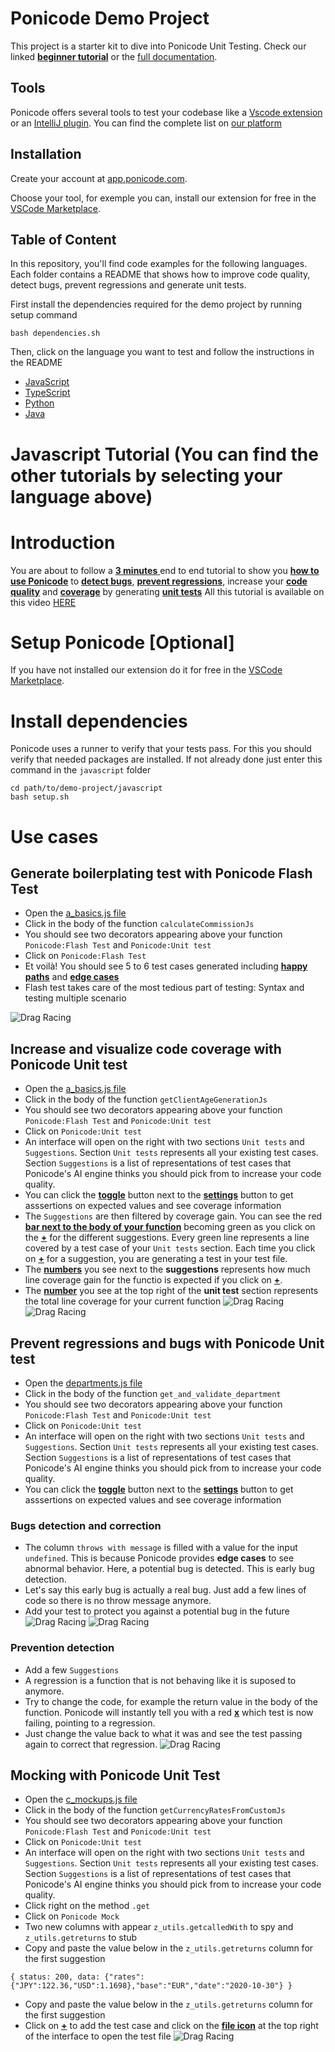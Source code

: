 # Ponicode Demo Project

This project is a starter kit to dive into Ponicode Unit Testing. Check our linked [**beginner tutorial**]() or
the [full documentation](https://ponicode.github.io).

## Tools

Ponicode offers several tools to test your codebase like a [Vscode extension](https://marketplace.visualstudio.com/items?itemName=ponicode.ponicode) or an [IntelliJ plugin](https://plugins.jetbrains.com/plugin/17980-ponicode). You can find the complete list on [our platform](https://app.ponicode.com)

## Installation
Create your account at [app.ponicode.com](https://app.ponicode.com).

Choose your tool, for exemple you can, install our extension for free in the [VSCode Marketplace](https://marketplace.visualstudio.com/items?itemName=ponicode.ponicode).
## Table of Content
In this repository, you'll find code examples for the following languages. Each folder contains a README that shows how to improve code quality, detect bugs, prevent regressions and generate unit tests.

First install the dependencies required for the demo project by running setup command
```
bash dependencies.sh
```

Then, click on the language you want to test and follow the instructions in the README

- [JavaScript](./javascript)
- [TypeScript](./typescript)
- [Python](./python)
- [Java](./java)


# Javascript Tutorial (You can find the other tutorials by selecting your language above)
# Introduction
You are about to follow a <ins> **3 minutes** </ins> end to end tutorial to show you <ins>**how to use Ponicode**</ins> to <ins>**detect bugs**</ins>, <ins>**prevent regressions**</ins>, increase your <ins>**code quality**</ins> and <ins>**coverage**</ins> by generating <ins>**unit tests**</ins>
All this tutorial is available on this video [HERE](https://ponicode.com)

# Setup Ponicode [Optional]
If you have not installed our extension do it for free in the [VSCode Marketplace](https://marketplace.visualstudio.com/items?itemName=ponicode.ponicode).

# Install dependencies
Ponicode uses a runner to verify that your tests pass. For this you should verify that needed packages are installed.
If not already done just enter this command in the `javascript` folder

```
cd path/to/demo-project/javascript
bash setup.sh
```

# Use cases
## Generate boilerplating test with Ponicode Flash Test

- Open the [a_basics.js file](./javascript/a_basics.js)
- Click in the body of the function `calculateCommissionJs`
- You should see two decorators appearing above your function `Ponicode:Flash Test` and `Ponicode:Unit test`
- Click on `Ponicode:Flash Test`
- Et voilà! You should see 5 to 6 test cases generated including <ins>**happy paths**</ins> and <ins>**edge cases**</ins>
- Flash test takes care of the most tedious part of testing: Syntax and testing multiple scenario

![Drag Racing](./javascript/screenshots/flashtest.png)

## Increase and visualize code coverage with Ponicode Unit test
- Open the [a_basics.js file](./javascript/a_basics.js)
- Click in the body of the function `getClientAgeGenerationJs`
- You should see two decorators appearing above your function `Ponicode:Flash Test` and `Ponicode:Unit test`
- Click on `Ponicode:Unit test`
- An interface will open on the right with two sections `Unit tests` and `Suggestions`. Section `Unit tests` represents all your existing test cases. Section `Suggestions` is a list of representations of test cases that Ponicode's AI engine thinks you should pick from to increase your code quality.
- You can click the <ins>**toggle**</ins> button next to the <ins>**settings**</ins> button to get asssertions on expected values and see coverage information
- The `Suggestions` are then filtered by coverage gain. You can see the red <ins>**bar next to the body of your function**</ins> becoming green as you click on the <ins>**+**</ins> for the different suggestions. Every green line represents a line covered by a test case of your `Unit tests` section. Each time you click on <ins>**+**</ins> for a suggestion, you are generating a test in your test file.
- The  <ins>**numbers**</ins> you see next to the **suggestions** represents how much line coverage gain for the functio is expected if you click on <ins>**+**</ins>. 
- The  <ins>**number**</ins> you see at the top right of the **unit test** section represents the total line coverage for your current function
![Drag Racing](./javascript/screenshots/coverage.png)
![Drag Racing](./javascript/screenshots/coverage.gif)

## Prevent regressions and bugs with Ponicode Unit test
- Open the [departments.js file](./javascript/timeoff-management-application/lib/route/departments.js)
- Click in the body of the function `get_and_validate_department`
- You should see two decorators appearing above your function `Ponicode:Flash Test` and `Ponicode:Unit test`
- Click on `Ponicode:Unit test`
- An interface will open on the right with two sections `Unit tests` and `Suggestions`. Section `Unit tests` represents all your existing test cases. Section `Suggestions` is a list of representations of test cases that Ponicode's AI engine thinks you should pick from to increase your code quality.
- You can click the <ins>**toggle**</ins> button next to the <ins>**settings**</ins> button to get asssertions on expected values and see coverage information
### Bugs detection and correction
- The column `throws with message` is filled with a value for the input `undefined`. This is because Ponicode provides **edge cases** to see abnormal behavior. Here, a potential bug is detected. This is early bug detection.
- Let's say this early bug is actually a real bug. Just add a few lines of code so there is no throw message anymore.
- Add your test to protect you against a potential bug in the future
![Drag Racing](./javascript/screenshots/detect-bugs.png)
![Drag Racing](./javascript/screenshots/bugs-detection.gif)
### Prevention detection
- Add a few `Suggestions`
- A regression is a function that is not behaving like it is suposed to anymore.
- Try to change the code, for example the return value in the body of the function. Ponicode will instantly tell you with a red <ins>**x**</ins> which test is now failing, pointing to a regression.
- Just change the value back to what it was and see the test passing again to correct that regression.
![Drag Racing](./javascript/screenshots/prevention-detection.gif)


## Mocking with Ponicode Unit Test
- Open the [c_mockups.js file](./javascript/c_mockups.js)
- Click in the body of the function `getCurrencyRatesFromCustomJs`
- You should see two decorators appearing above your function `Ponicode:Flash Test` and `Ponicode:Unit test`
- Click on `Ponicode:Unit test`
- An interface will open on the right with two sections `Unit tests` and `Suggestions`. Section `Unit tests` represents all your existing test cases. Section `Suggestions` is a list of representations of test cases that Ponicode's AI engine thinks you should pick from to increase your code quality.
- Click right on the method `.get`
- Click on `Ponicode Mock`
- Two new columns with appear `z_utils.getcalledWith` to spy and `z_utils.getreturns` to stub
- Copy and paste the value below in the `z_utils.getreturns` column for the first suggestion
```
{ status: 200, data: {"rates":{"JPY":122.36,"USD":1.1698},"base":"EUR","date":"2020-10-30"} }
```
- Copy and paste the value below in the `z_utils.getreturns` column for the first suggestion
- Click on <ins>**+**</ins> to add the test case and click on the <ins>**file icon**</ins> at the top right of the interface to open the test file
![Drag Racing](./javascript/screenshots/mocking-js.gif)
